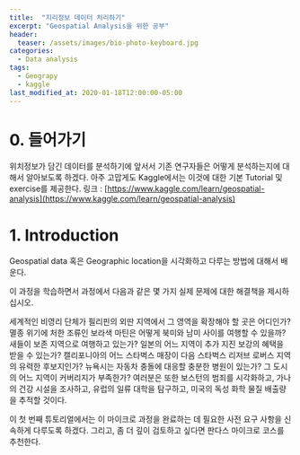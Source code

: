 ```yaml
---
title:  "지리정보 데이터 처리하기"
excerpt: "Geospatial Analysis을 위한 공부"
header:
  teaser: /assets/images/bio-photo-keyboard.jpg
categories:
  - Data analysis
tags:
  - Geograpy
  - kaggle
last_modified_at: 2020-01-18T12:00:00-05:00
---
```

# 0. 들어가기 
위치정보가 담긴 데이터를 분석하기에 앞서서 기존 연구자들은 어떻게 분석하는지에 대해서 알아보도록 하겠다.
아주 고맙게도 Kaggle에서는 이것에 대한 기본 Tutorial 및 exercise를 제공한다.
링크 : [https://www.kaggle.com/learn/geospatial-analysis](https://www.kaggle.com/learn/geospatial-analysis)

# 1.  Introduction
Geospatial data 혹은 Geographic location을 시각화하고 다루는 방법에 대해서 배운다.

이 과정을 학습하면서  과정에서 다음과 같은 몇 가지 실제 문제에 대한 해결책을 제시하십시오.

세계적인 비영리 단체가 필리핀의 외딴 지역에서 그 영역을 확장해야 할 곳은 어디인가?
멸종 위기에 처한 조류인 보라색 마틴은 어떻게 북미와 남미 사이를 여행할 수 있을까? 새들이 보존 지역으로 여행하고 있는가?
일본의 어느 지역이 추가 지진 보강의 혜택을 받을 수 있는가?
캘리포니아의 어느 스타벅스 매장이 다음 스타벅스 리저브 로버스 지역의 유력한 후보지인가?
뉴욕시는 자동차 충돌에 대응할 충분한 병원이 있는가? 그 도시의 어느 지역이 커버리지가 부족한가?
여러분은 또한 보스턴의 범죄를 시각화하고, 가나의 건강 시설을 조사하고, 유럽의 일류 대학을 탐구하고, 미국의 독성 화학 물질 배출량을 추적할 것이다.

이 첫 번째 튜토리얼에서는 이 마이크로 과정을 완료하는 데 필요한 사전 요구 사항을 신속하게 다루도록 하겠다. 그리고, 좀 더 깊이 검토하고 싶다면 판다스 마이크로 코스를 추천한다.



<!--stackedit_data:
eyJoaXN0b3J5IjpbMzM1NTQwNzMyLDc2OTM3NjE1Niw4MzY5OD
cxOTNdfQ==
-->